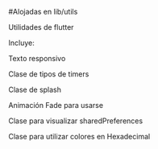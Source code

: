 #Alojadas en lib/utils

Utilidades de flutter

Incluye:

Texto responsivo

Clase de tipos de timers

Clase de splash

Animación Fade para usarse

Clase para visualizar sharedPreferences

Clase para utilizar colores en Hexadecimal
